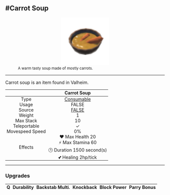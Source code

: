 <meta property="og:title" content="Carrot Soup - MoreValheim" /><meta property="og:type" content="website" /><meta property="og:image" content="/assets/carrot_soup.png" /><meta property="og:description" content="Carrot Soup is an item found in Valheim." /><meta name="theme-color" content="#546D78"><meta name="twitter:card" content="summary_large_image">
#Carrot Soup
-------------
<style>img {width:20px;}.tb {width:150px;display: block;margin-left: auto;margin-right: auto;}</style>

<style>.md-typeset table:not([class]) th:not([align]) {min-width:unset!important;}</style>
<style>td{padding:0em 0.3em!important;text-align:center!important;border-left:.05rem solid var(--md-default-fg-color--lightest)}</style>

<style>th{padding:0.1em 0.3em!important;text-align:center!important;font-weight:bold}</style>

<style>pre{text-align:right!important}</style>
<style>table tr td:first-child {border-left: 0;};</style>

<figure><img src="/assets/carrot_soup.png" class="tb" /><figcaption><small>A warm tasty soup made of mostly carrots.</small></figcaption></figure>

-------------

Carrot soup is an item found in Valheim.

|        | Carrot Soup              |
| ----------- | ------------------------------------ |
| Type | [Consumable](../../types/consumable)
| Usage | FALSE<br>
| Source | [FALSE](../../items/false)
| Weight | 1 |
| Max Stack | 10 |
| Teleportable | ✓
| Movespeed Speed | 0%
| Effects | ❤️ Max Health 20<br>⚡ Max Stamina 60<br>🕒 Duration 1500 second(s) <br>💕 Healing 2hp/tick <br>

-------------

### Upgrades
| Q | Durability | Backstab Multi. | Knockback | Block Power | Parry Bonus
| - | - | - | - | - | - 
